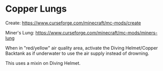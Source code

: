 # Copper Lungs
Create: https://www.curseforge.com/minecraft/mc-mods/create

Miner's Lung: https://www.curseforge.com/minecraft/mc-mods/miners-lung

When in "red/yellow" air quality area, activate the Diving Helmet/Copper Backtank as if underwater to use the air supply instead of drowning.

This uses a mixin on Diving Helmet.